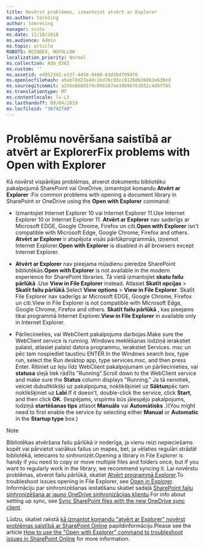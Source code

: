 ```yaml
---
title: Novērst problēmas, izmantojot atvērt ar Explorer
ms.author: toresing
author: tomresing
manager: scotv
ms.date: 12/10/2018
ms.audience: Admin
ms.topic: article
ROBOTS: NOINDEX, NOFOLLOW
localization_priority: Normal
ms.collection: Adm_O365
ms.custom: ''
ms.assetid: ed852342-e33f-4450-8400-63d30df09476
ms.openlocfilehash: a9ab7dd27e4dc1bd76c93cc81260616063e638ed
ms.sourcegitcommit: a256e8680379c006287ae30996763051c4d9ff85
ms.translationtype: MT
ms.contentlocale: lv-LV
ms.lasthandoff: 09/04/2019
ms.locfileid: "36742740"
---
```

# <a name="fix-problems-with-open-with-explorer"></a><span data-ttu-id="35a6c-102">Problēmu novēršana saistībā ar atvērt ar Explorer</span><span class="sxs-lookup"><span data-stu-id="35a6c-102">Fix problems with Open with Explorer</span></span>

<span data-ttu-id="35a6c-103">Kā novērst vispārējas problēmas, atverot dokumentu bibliotēku pakalpojumā SharePoint vai OneDrive, izmantojot komandu **Atvērt ar Explorer** :</span><span class="sxs-lookup"><span data-stu-id="35a6c-103">Fix common problems with opening a document library in SharePoint or OneDrive using the **Open with Explorer** command:</span></span> 
  
- <span data-ttu-id="35a6c-104">Izmantojiet Internet Explorer 10 vai Internet Explorer 11.</span><span class="sxs-lookup"><span data-stu-id="35a6c-104">Use Internet Explorer 10 or Internet Explorer 11.</span></span> <span data-ttu-id="35a6c-105">**Atvērt ar Explorer** nav saderīgs ar Microsoft EDGE, Google Chrome, Firefox un citi.</span><span class="sxs-lookup"><span data-stu-id="35a6c-105">**Open with Explorer** isn't compatible with Microsoft Edge, Google Chrome, Firefox and others.</span></span> <span data-ttu-id="35a6c-106">**Atvērt ar Explorer** ir atspējota visās pārlūkprogrammās, izņemot Internet Explorer.</span><span class="sxs-lookup"><span data-stu-id="35a6c-106">**Open with Explorer** is disabled in all browsers except Internet Explorer.</span></span> 
    
- <span data-ttu-id="35a6c-107">**Atvērt ar Explorer** nav pieejama mūsdienu pieredze SharePoint bibliotēkās.</span><span class="sxs-lookup"><span data-stu-id="35a6c-107">**Open with Explorer** is not available in the modern experience for SharePoint libraries.</span></span> <span data-ttu-id="35a6c-108">Tā vietā izmantojiet **skatu failu pārlūkā** .</span><span class="sxs-lookup"><span data-stu-id="35a6c-108">Use **View in File Explorer** instead.</span></span> <span data-ttu-id="35a6c-109">Atlasiet **Skatīt opcijas** \> **Skatīt failu pārlūkā**.</span><span class="sxs-lookup"><span data-stu-id="35a6c-109">Select **View options** \> **View in File Explorer**.</span></span> <span data-ttu-id="35a6c-110">Skatīt File Explorer nav saderīgs ar Microsoft EDGE, Google Chrome, Firefox un citi.</span><span class="sxs-lookup"><span data-stu-id="35a6c-110">View in File Explorer is not compatible with Microsoft Edge, Google Chrome, Firefox and others.</span></span> <span data-ttu-id="35a6c-111">**Skatīt failu pārlūkā** , kas pieejams tikai programmā Internet Explorer.</span><span class="sxs-lookup"><span data-stu-id="35a6c-111">**View in File Explorer** in available only in Internet Explorer.</span></span> 
    
- <span data-ttu-id="35a6c-112">Pārliecinieties, vai WebClient pakalpojums darbojas.</span><span class="sxs-lookup"><span data-stu-id="35a6c-112">Make sure the WebClient service is running.</span></span> <span data-ttu-id="35a6c-113">Windows meklēšanas lodziņā ierakstiet palaist, atlasiet palaist datora programmu, ierakstiet Services. msc un pēc tam nospiediet taustiņu ENTER.</span><span class="sxs-lookup"><span data-stu-id="35a6c-113">In the Windows search box, type run, select the Run desktop app, type services.msc, and then press Enter.</span></span> <span data-ttu-id="35a6c-114">Ritiniet uz leju līdz WebClient pakalpojumam un pārliecinieties, vai **statusa** slejā tiek rādīts "Running".</span><span class="sxs-lookup"><span data-stu-id="35a6c-114">Scroll down to the WebClient service and make sure the **Status** column displays "Running."</span></span> <span data-ttu-id="35a6c-115">Ja tā nenotiek, veiciet dubultklikšķi uz pakalpojuma, noklikšķiniet uz **Sāktun**pēc tam noklikšķiniet uz **Labi**.</span><span class="sxs-lookup"><span data-stu-id="35a6c-115">If it doesn't, double-click the service, click **Start**, and then click **OK**.</span></span> <span data-ttu-id="35a6c-116">(Iespējams, vispirms būs jāiespējo pakalpojums, lodziņā **startēšanas tips** atlasot **Manuāls** vai **Automātisks** .)</span><span class="sxs-lookup"><span data-stu-id="35a6c-116">(You might need to first enable the service by selecting either **Manual** or **Automatic** in the **Startup type** box.)</span></span> 
    
> [!NOTE]
> <span data-ttu-id="35a6c-117">Bibliotēkas atvēršana failu pārlūkā ir noderīga, ja vienu reizi nepieciešams kopēt vai pārvietot vairākus failus un mapes, bet, ja vēlaties regulāri strādāt bibliotēkā, ieteicams to sinhronizēt.</span><span class="sxs-lookup"><span data-stu-id="35a6c-117">Opening a library in File Explorer is handy if you need to copy or move multiple files and folders once, but if you want to regularly work in the library, we recommend syncing it.</span></span> <span data-ttu-id="35a6c-118">Lai novērstu problēmas, atverot failu pārlūkā, skatiet [Atvērt programmā Explorer](https://go.microsoft.com/fwlink/?linkid=871665).</span><span class="sxs-lookup"><span data-stu-id="35a6c-118">To troubleshoot issues opening in File Explorer, see [Open in Explorer](https://go.microsoft.com/fwlink/?linkid=871665).</span></span> <span data-ttu-id="35a6c-119">Informāciju par sinhronizēšanas iestatīšanu skatiet sadaļā [SharePoint failu sinhronizēšana ar jauno OneDrive sinhronizācijas klientu](https://go.microsoft.com/fwlink/?linkid=871666).</span><span class="sxs-lookup"><span data-stu-id="35a6c-119">For info about setting up sync, see [Sync SharePoint files with the new OneDrive sync client](https://go.microsoft.com/fwlink/?linkid=871666).</span></span>
  
<span data-ttu-id="35a6c-120">Lūdzu, skatiet rakstā [kā izmantot komandu "atvērt ar Explorer" novērst problēmas saistībā ar SharePoint Online](https://docs.microsoft.com/sharepoint/support/lists-and-libraries/troubleshoot-issues-using-open-with-explorer) papildinformāciju.</span><span class="sxs-lookup"><span data-stu-id="35a6c-120">Please see the article [How to use the "Open with Explorer" command to troubleshoot issues in SharePoint Online](https://docs.microsoft.com/sharepoint/support/lists-and-libraries/troubleshoot-issues-using-open-with-explorer) for more information.</span></span> 
  

